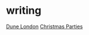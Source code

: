# writing

[Dune London](https://jimmycasey.github.io/writing/DuneLondon.html)
[Christmas Parties](https://jimmycasey.github.io/writing/ChristmasParties.html)

